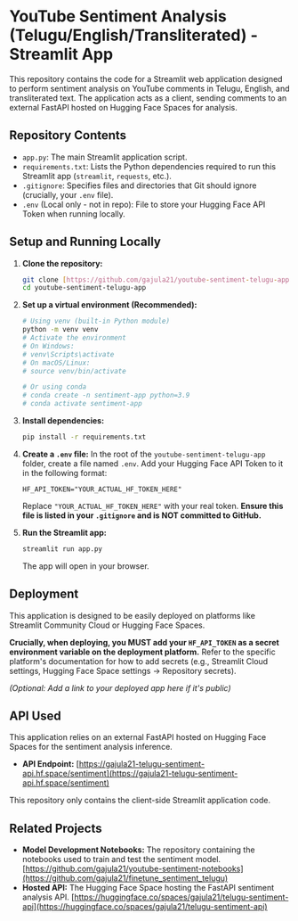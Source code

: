 # YouTube Sentiment Analysis (Telugu/English/Transliterated) - Streamlit App

This repository contains the code for a Streamlit web application designed to perform sentiment analysis on YouTube comments in Telugu, English, and transliterated text. The application acts as a client, sending comments to an external FastAPI hosted on Hugging Face Spaces for analysis.

## Repository Contents

- `app.py`: The main Streamlit application script.
- `requirements.txt`: Lists the Python dependencies required to run this Streamlit app (`streamlit`, `requests`, etc.).
- `.gitignore`: Specifies files and directories that Git should ignore (crucially, your `.env` file).
- `.env` (Local only - not in repo): File to store your Hugging Face API Token when running locally.

## Setup and Running Locally

1.  **Clone the repository:**
    ```bash
    git clone [https://github.com/gajula21/youtube-sentiment-telugu-app.git](https://github.com/gajula21/youtube-sentiment-telugu-app.git)
    cd youtube-sentiment-telugu-app
    ```

2.  **Set up a virtual environment (Recommended):**
    ```bash
    # Using venv (built-in Python module)
    python -m venv venv
    # Activate the environment
    # On Windows:
    # venv\Scripts\activate
    # On macOS/Linux:
    # source venv/bin/activate

    # Or using conda
    # conda create -n sentiment-app python=3.9
    # conda activate sentiment-app
    ```

3.  **Install dependencies:**
    ```bash
    pip install -r requirements.txt
    ```

4.  **Create a `.env` file:** In the root of the `youtube-sentiment-telugu-app` folder, create a file named `.env`. Add your Hugging Face API Token to it in the following format:
    ```
    HF_API_TOKEN="YOUR_ACTUAL_HF_TOKEN_HERE"
    ```
    Replace `"YOUR_ACTUAL_HF_TOKEN_HERE"` with your real token. **Ensure this file is listed in your `.gitignore` and is NOT committed to GitHub.**

5.  **Run the Streamlit app:**
    ```bash
    streamlit run app.py
    ```
    The app will open in your browser.

## Deployment

This application is designed to be easily deployed on platforms like Streamlit Community Cloud or Hugging Face Spaces.

**Crucially, when deploying, you MUST add your `HF_API_TOKEN` as a secret environment variable on the deployment platform.** Refer to the specific platform's documentation for how to add secrets (e.g., Streamlit Cloud settings, Hugging Face Space settings -> Repository secrets).

*(Optional: Add a link to your deployed app here if it's public)*

## API Used

This application relies on an external FastAPI hosted on Hugging Face Spaces for the sentiment analysis inference.

* **API Endpoint:** [https://gajula21-telugu-sentiment-api.hf.space/sentiment](https://gajula21-telugu-sentiment-api.hf.space/sentiment) 

This repository only contains the client-side Streamlit application code.

## Related Projects

* **Model Development Notebooks:** The repository containing the notebooks used to train and test the sentiment model.
    [https://github.com/gajula21/youtube-sentiment-notebooks](https://github.com/gajula21/finetune_sentiment_telugu) 
* **Hosted API:** The Hugging Face Space hosting the FastAPI sentiment analysis API.
    [https://huggingface.co/spaces/gajula21/telugu-sentiment-api](https://huggingface.co/spaces/gajula21/telugu-sentiment-api) 
